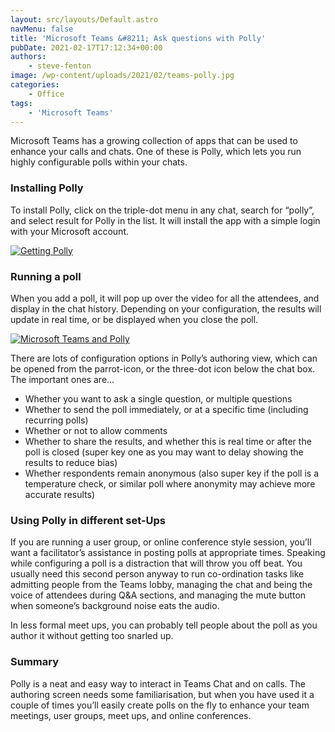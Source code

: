```yaml
---
layout: src/layouts/Default.astro
navMenu: false
title: 'Microsoft Teams &#8211; Ask questions with Polly'
pubDate: 2021-02-17T17:12:34+00:00
authors:
    - steve-fenton
image: /wp-content/uploads/2021/02/teams-polly.jpg
categories:
    - Office
tags:
    - 'Microsoft Teams'
---
```


Microsoft Teams has a growing collection of apps that can be used to enhance your calls and chats. One of these is Polly, which lets you run highly configurable polls within your chats.

### Installing Polly

To install Polly, click on the triple-dot menu in any chat, search for “polly”, and select result for Polly in the list. It will install the app with a simple login with your Microsoft account.

[![Getting Polly](/img/2021/02/getting-polly.jpg)](/2021/02/microsoft-teams-ask-questions-with-polly/getting-polly/)

### Running a poll

When you add a poll, it will pop up over the video for all the attendees, and display in the chat history. Depending on your configuration, the results will update in real time, or be displayed when you close the poll.

[![Microsoft Teams and Polly](/img/2021/02/teams-polly.jpg)](/2021/02/microsoft-teams-ask-questions-with-polly/teams-polly/)

There are lots of configuration options in Polly’s authoring view, which can be opened from the parrot-icon, or the three-dot icon below the chat box. The important ones are…

- Whether you want to ask a single question, or multiple questions
- Whether to send the poll immediately, or at a specific time (including recurring polls)
- Whether or not to allow comments
- Whether to share the results, and whether this is real time or after the poll is closed (super key one as you may want to delay showing the results to reduce bias)
- Whether respondents remain anonymous (also super key if the poll is a temperature check, or similar poll where anonymity may achieve more accurate results)

### Using Polly in different set-Ups

If you are running a user group, or online conference style session, you’ll want a facilitator’s assistance in posting polls at appropriate times. Speaking while configuring a poll is a distraction that will throw you off beat. You usually need this second person anyway to run co-ordination tasks like admitting people from the Teams lobby, managing the chat and being the voice of attendees during Q&amp;A sections, and managing the mute button when someone’s background noise eats the audio.

In less formal meet ups, you can probably tell people about the poll as you author it without getting too snarled up.

### Summary

Polly is a neat and easy way to interact in Teams Chat and on calls. The authoring screen needs some familiarisation, but when you have used it a couple of times you’ll easily create polls on the fly to enhance your team meetings, user groups, meet ups, and online conferences.